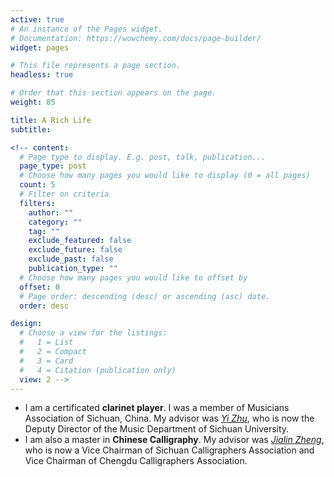 ```yaml
---
active: true
# An instance of the Pages widget.
# Documentation: https://wowchemy.com/docs/page-builder/
widget: pages

# This file represents a page section.
headless: true

# Order that this section appears on the page.
weight: 85

title: A Rich Life
subtitle:

<!-- content:
  # Page type to display. E.g. post, talk, publication...
  page_type: post
  # Choose how many pages you would like to display (0 = all pages)
  count: 5
  # Filter on criteria
  filters:
    author: ""
    category: ""
    tag: ""
    exclude_featured: false
    exclude_future: false
    exclude_past: false
    publication_type: ""
  # Choose how many pages you would like to offset by
  offset: 0
  # Page order: descending (desc) or ascending (asc) date.
  order: desc

design:
  # Choose a view for the listings:
  #   1 = List
  #   2 = Compact
  #   3 = Card
  #   4 = Citation (publication only)
  view: 2 -->
---
```

* I am a certificated **clarinet player**. I was a member of Musicians Association of Sichuan, China. My advisor
was [*Yi Zhu*](https://baike.baidu.com/item/%E6%9C%B1%E6%AF%85/3178725), who is now the Deputy Director of the Music Department of Sichuan University.
* I am also a master in **Chinese Calligraphy**. My advisor was [*Jialin Zheng*](https://baike.baidu.com/item/%E9%83%91%E5%AE%B6%E6%9E%97/8612136), who is now a Vice Chairman of
Sichuan Calligraphers Association and Vice Chairman of Chengdu Calligraphers Association.
